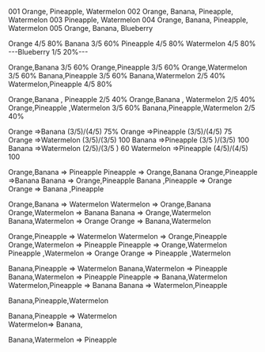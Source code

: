 001 Orange, Pineapple, Watermelon
002 Orange, Banana, Pineapple, Watermelon
003 Pineapple, Watermelon
004 Orange, Banana, Pineapple, Watermelon
005 Orange, Banana, Blueberry 

Orange              4/5     80%
Banana              3/5     60%
Pineapple           4/5     80%
Watermelon      4/5     80%
---Blueberry          1/5     20%---

Orange,Banana               3/5     60%
Orange,Pineapple            3/5     60%
Orange,Watermelon       3/5     60%
Banana,Pineapple            3/5    60% 
Banana,Watermelon       2/5     40%
Watermelon,Pineapple    4/5     80%

Orange,Banana , Pineapple               2/5   40%
Orange,Banana , Watermelon          2/5  40%
Orange,Pineapple ,Watermelon        3/5 60%
Banana,Pineapple,Watermelon         2/5 40%


Orange =>Banana               (3/5)/(4/5)   75%
Orange =>Pineapple            (3/5)/(4/5)   75
Orange =>Watermelon       (3/5)/(3/5)   100
Banana =>Pineapple             (3/5 )/(3/5)   100
Banana =>Watermelon        (2/5)/(3/5  ) 60
Watermelon =>Pineapple     (4/5)/(4/5)   100


Orange,Banana => Pineapple 
Pineapple => Orange,Banana
Orange,Pineapple =>Banana
Banana => Orange,Pineapple
Banana ,Pineapple  => Orange
Orange => Banana ,Pineapple 

Orange,Banana => Watermelon
Watermelon  =>  Orange,Banana 
Orange,Watermelon  => Banana 
Banana  =>  Orange,Watermelon  
Banana,Watermelon   => Orange
Orange =>  Banana,Watermelon 

Orange,Pineapple => Watermelon 
Watermelon  => Orange,Pineapple 
Orange,Watermelon  => Pineapple
Pineapple =>  Orange,Watermelon 
Pineapple ,Watermelon  =>  Orange
Orange => Pineapple ,Watermelon


Banana,Pineapple => Watermelon 
Banana,Watermelon => Pineapple 
Banana,Watermelon => Pineapple 
Pineapple  => Banana,Watermelon 
Watermelon,Pineapple =>  Banana
Banana =>  Watermelon,Pineapple

Banana,Pineapple,Watermelon

Banana,Pineapple => Watermelon  
Watermelon=> Banana,

Banana,Watermelon => Pineapple  



